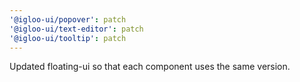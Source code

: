```yaml
---
'@igloo-ui/popover': patch
'@igloo-ui/text-editor': patch
'@igloo-ui/tooltip': patch
---
```


Updated floating-ui so that each component uses the same version.
